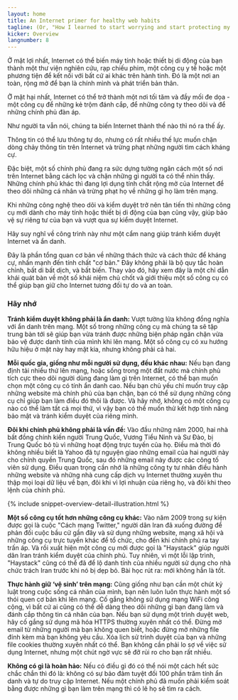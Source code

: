 ```yaml
---
layout: home
title: An Internet primer for healthy web habits
tagline: (Or, "How I learned to start worrying and start protecting my online privacy")
kicker: Overview
langnumber: 8
---
```



Ở mặt lợi nhất, Internet có thể biến máy tính hoặc thiết bị di động của bạn thành một thư viện nghiên cứu, rạp chiếu phim, một công cụ y tế hoặc một phương tiện để kết nối với bất cứ ai khác trên hành tinh. Đó là một nơi an toàn, rộng mở để bạn là chính mình và phát triển bản thân.

Ở mặt hại nhất, Internet có thể trở thành một nơi tối tăm và đầy mối đe dọa - một công cụ để những kẻ trộm đánh cắp, để những công ty theo dõi và để những chính phủ đàn áp.

Như người ta vẫn nói, chúng ta biến Internet thành thế nào thì nó ra thế ấy.

Thông tin có thể lưu thông tự do, nhưng có rất nhiều thế lực muốn chặn dòng chảy thông tin trên Internet và trừng phạt những người tìm cách kháng cự.

Đặc biệt, một số chính phủ đang ra sức dựng tường ngăn cách một số nơi trên Internet bằng cách lọc và chặn những gì người ta có thể nhìn thấy. Những chính phủ khác thì đang lợi dụng tính chất rộng mở của Internet để theo dõi những cá nhân và trừng phạt họ về những gì họ làm trên mạng.

Khi những công nghệ theo dõi và kiểm duyệt trở nên tân tiến thì những công cụ mới dành cho máy tính hoặc thiết bị di động của bạn cũng vậy, giúp bảo vệ sự riêng tư của bạn và vượt qua sự kiểm duyệt Internet.

Hãy suy nghĩ về công trình này như một cẩm nang giúp tránh kiểm duyệt Internet và ẩn danh.

Đây là phần tổng quan cơ bản về những thách thức và cách thức để kháng cự, nhấn mạnh đến tính chất "cơ bản." Đây không phải là bộ quy tắc hoàn chỉnh, bất di bất dịch, và bất biến. Thay vào đó, hãy xem đây là một chỉ dẫn khái quát bàn về một số khái niệm chủ chốt và giới thiệu một số công cụ có thể giúp bạn giữ cho Internet tương đối tự do và an toàn.

<h3 class='subhed'>Hãy nhớ</h3>

__Tránh kiểm duyệt không phải là ẩn danh:__ Vượt tường lửa không đồng nghĩa với ẩn danh trên mạng. Một số trong những công cụ mà chúng ta sẽ tập trung bàn tới sẽ giúp bạn vừa tránh được những biện pháp ngăn chặn vừa bảo vệ được danh tính của mình khi lên mạng. Một số công cụ có xu hướng hữu hiệu ở mặt này hay mặt kia, nhưng không phải cả hai.

__Mỗi quốc gia, giống như mỗi người sử dụng, đều khác nhau:__ Nếu bạn đang định tải nhiều thứ lên mạng, hoặc sống trong một đất nước mà chính phủ tích cực theo dõi người dùng đang làm gì trên Internet, có thể bạn muốn chọn một công cụ có tính ẩn danh cao. Nếu bạn chủ yếu chỉ muốn truy cập những website mà chính phủ của bạn chặn, bạn có thể sử dụng những công cụ chỉ giúp bạn làm điều đó thôi là được. Và hãy nhớ, không có một công cụ nào có thể làm tất cả mọi thứ, vì vậy bạn có thể muốn thử kết hợp tính năng bảo mật và tránh kiểm duyệt của riêng mình.

__Đôi khi chính phủ không phải là vấn đề:__ Vào đầu những năm 2000, hai nhà bất đồng chính kiến người Trung Quốc, Vương Tiểu Ninh và Sư Đào, bị Trung Quốc bỏ tù vì những hoạt động trực tuyến của họ. Điều mà thời đó không nhiều biết là Yahoo đã tự nguyện giao những email của hai người này cho chính quyền Trung Quốc, sau đó những email này được các công tố viên sử dụng. Điều quan trọng cần nhớ là những công ty tư nhân điều hành những website và những nhà cung cấp dịch vụ Internet thường xuyên thu thập mọi loại dữ liệu về bạn, đôi khi vì lợi nhuận của riêng họ, và đôi khi theo lệnh của chính phủ.


{% include snippet-overview-detail-illustration.html %}


__Một số công cụ tốt hơn những công cụ khác:__ Vào năm 2009 trong sự kiện được gọi là cuộc "Cách mạng Twitter," người dân Iran đã xuống đường để phản đối cuộc bầu cử gần đây và sử dụng những website, mạng xã hội và những công cụ trực tuyến khác để tổ chức, cho đến khi chính phủ ra tay trấn áp. Và rồi xuất hiện một công cụ mới được gọi là "Haystack" giúp người dân Iran tránh kiểm duyệt của chính phủ. Tuy nhiên, vì một lỗi lập trình, "Haystack" cũng có thể đã để lộ danh tính của nhiều người sử dụng cho nhà chức trách Iran trước khi nó bị dẹp bỏ. Bài học rút ra: mới không hẳn là tốt.

__Thực hành giữ ‘vệ sinh’ trên mạng:__ Cũng giống như bạn cần một chút kỷ luật trong cuộc sống cá nhân của mình, bạn nên luôn luôn thực hành một số thói quen cơ bản khi lên mạng. Cố gắng không sử dụng mạng WiFi công cộng, vì bất cứ ai cũng có thể dễ dàng theo dõi những gì bạn đang làm và đánh cắp thông tin cá nhân của bạn. Nếu bạn sử dụng một trình duyệt web, hãy cố gắng sử dụng mã hóa HTTPS thường xuyên nhất có thể. Đừng mở email từ những người mà bạn không quen biết, hoặc đừng mở những file đính kèm mà bạn không yêu cầu. Xóa lịch sử trình duyệt của bạn và những file cookies thường xuyên nhất có thể. Bạn không cần phải lo sợ về việc sử dụng Internet, nhưng một chút ngờ vực sẽ đỡ rủi ro cho bạn rất nhiều.

__Không có gì là hoàn hảo:__ Nếu có điều gì đó có thể nói một cách hết sức chắc chắn thì đó là: không có sự bảo đảm tuyệt đối 100 phần trăm tính ẩn danh và tự do truy cập Internet. Nếu một chính phủ đã muốn phải kiểm soát bằng được những gì bạn làm trên mạng thì có lẽ họ sẽ tìm ra cách.
